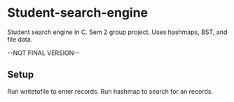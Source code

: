 # Student-search-engine
Student search engine in C. Sem  2 group project.
Uses hashmaps, BST, and file data. 

--NOT FINAL VERSION--

## Setup
Run writetofile to enter records.
Run hashmap to search for an records.
